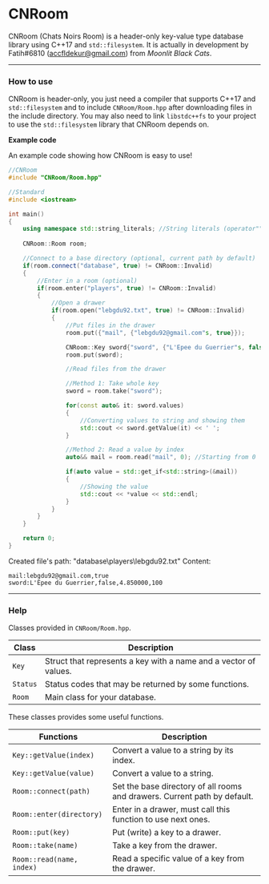 # CNRoom
CNRoom (Chats Noirs Room) is a header-only key-value type database library using C++17 and `std::filesystem`. It is actually in development by Fatih#6810 (accfldekur@gmail.com) from *Moonlit Black Cats*.
***

### How to use

CNRoom is header-only, you just need a compiler that supports C++17 and `std::filesystem` and to include `CNRoom/Room.hpp` after downloading files in the include directory. You may also need to link `libstdc++fs` to your project to use the `std::filesystem` library that CNRoom depends on.

**Example code**

An example code showing how CNRoom is easy to use!
```cpp
//CNRoom
#include "CNRoom/Room.hpp"

//Standard
#include <iostream>

int main()
{
    using namespace std::string_literals; //String literals (operator""s)
    
    CNRoom::Room room;

    //Connect to a base directory (optional, current path by default)
    if(room.connect("database", true) != CNRoom::Invalid)
    {
        //Enter in a room (optional)
        if(room.enter("players", true) != CNRoom::Invalid)
        {
            //Open a drawer
            if(room.open("lebgdu92.txt", true) != CNRoom::Invalid)
            {
                //Put files in the drawer
                room.put({"mail", {"lebgdu92@gmail.com"s, true}});

                CNRoom::Key sword{"sword", {"L'Epee du Guerrier"s, false, 4.85, 100}};
                room.put(sword);

                //Read files from the drawer

                //Method 1: Take whole key
                sword = room.take("sword");

                for(const auto& it: sword.values)
                {
                    //Converting values to string and showing them
                    std::cout << sword.getValue(it) << ' ';
                }

                //Method 2: Read a value by index
                auto&& mail = room.read("mail", 0); //Starting from 0

                if(auto value = std::get_if<std::string>(&mail))
                {
                    //Showing the value
                    std::cout << *value << std::endl;
                }
            }
        }
    }

    return 0;
}
```

Created file's path: "database\players\lebgdu92.txt"
Content:
```
mail:lebgdu92@gmail.com,true
sword:L'Epee du Guerrier,false,4.850000,100
```

***

### Help

Classes provided in `CNRoom/Room.hpp`. 

Class | Description
------- | -----------
`Key` | Struct that represents a key with a name and a vector of values.
`Status` | Status codes that may be returned by some functions.
`Room` | Main class for your database.

These classes provides some useful functions.

Functions | Description
------- | -----------
`Key::getValue(index)` | Convert a value to a string by its index.
`Key::getValue(value)` | Convert a value to a string.
`Room::connect(path)` | Set the base directory of all rooms and drawers. Current path by default. 
`Room::enter(directory)` | Enter in a drawer, must call this function to use next ones.
`Room::put(key)` | Put (write) a key to a drawer.
`Room::take(name)` | Take a key from the drawer.
`Room::read(name, index)` | Read a specific value of a key from the drawer.


